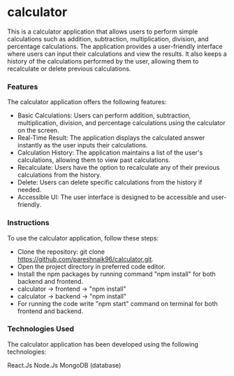 # calculator

This is a calculator application that allows users to perform simple calculations such as addition, subtraction, multiplication, division, and percentage calculations. The application provides a user-friendly interface where users can input their calculations and view the results. It also keeps a history of the calculations performed by the user, allowing them to recalculate or delete previous calculations.

### Features
The calculator application offers the following features:

- Basic Calculations: Users can perform addition, subtraction, multiplication, division, and percentage calculations using the calculator on the screen.
- Real-Time Result: The application displays the calculated answer instantly as the user inputs their calculations.
- Calculation History: The application maintains a list of the user's calculations, allowing them to view past calculations.
- Recalculate: Users have the option to recalculate any of their previous calculations from the history.
- Delete: Users can delete specific calculations from the history if needed.
- Accessible UI: The user interface is designed to be accessible and user-friendly.

### Instructions
To use the calculator application, follow these steps:

- Clone the repository: git clone https://github.com/pareshnaik96/calculator.git.
- Open the project directory in preferred code editor.
- Install the npm packages by running command "npm install" for both backend and frontend.
- calculator -> frontend -> "npm install"
- calculator -> backend -> "npm install"
- For running the code write "npm start" command on terminal for both frontend and backend.

### Technologies Used
The calculator application has been developed using the following technologies:

React.Js
Node.Js
MongoDB (database)


